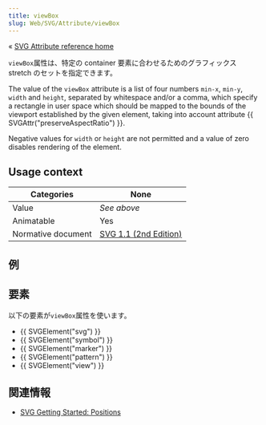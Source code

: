 ```yaml
---
title: viewBox
slug: Web/SVG/Attribute/viewBox
---
```


« [SVG Attribute reference home](/ja/SVG/Attribute)

`viewBox`属性は、特定の container 要素に合わせるためのグラフィックス stretch のセットを指定できます。

The value of the `viewBox` attribute is a list of four numbers `min-x`, `min-y`, `width` and `height`, separated by whitespace and/or a comma, which specify a rectangle in user space which should be mapped to the bounds of the viewport established by the given element, taking into account attribute {{ SVGAttr("preserveAspectRatio") }}.

Negative values for `width` or `height` are not permitted and a value of zero disables rendering of the element.

## Usage context

| Categories         | None                                                                             |
| ------------------ | -------------------------------------------------------------------------------- |
| Value              | _See above_                                                                      |
| Animatable         | Yes                                                                              |
| Normative document | [SVG 1.1 (2nd Edition)](http://www.w3.org/TR/SVG11/coords.html#ViewBoxAttribute) |

## 例

## 要素

以下の要素が`viewBox`属性を使います。

- {{ SVGElement("svg") }}
- {{ SVGElement("symbol") }}
- {{ SVGElement("marker") }}
- {{ SVGElement("pattern") }}
- {{ SVGElement("view") }}

## 関連情報

- [SVG Getting Started: Positions](/ja/SVG/Tutorial/Positions)
